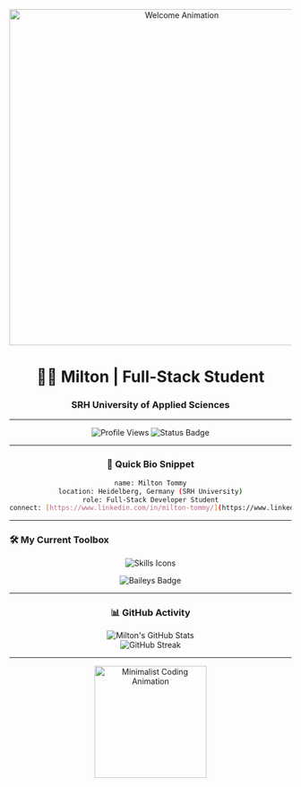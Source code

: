 <div align="center">

<img src="https://media.giphy.com/media/v1.Y2lkPTc5MGI3NjExMTB5eWk4a2ZndnBocW8zMTBqbm9hbzV1b204dmxnd3J4bW81azZ6aCZlcD12MV9pbnRlcm5hbF9naWYmY3Q9Zw/qg0Y8LqMv0M1132k/giphy.gif" alt="Welcome Animation" width="600"/>

# 🧑‍💻 Milton | Full-Stack Student

### SRH University of Applied Sciences

---

<p align="center">
  <img src="https://komarev.com/ghpvc/?username=Mikey01-ui&color=303030&style=flat-square" alt="Profile Views"/>
  <img src="https://img.shields.io/badge/Status-Seeking%20Internship-007A3B?style=flat-square" alt="Status Badge"/>
</p>

</div>

---

<div align="center">

### 📍 Quick Bio Snippet

```bash
name: Milton Tommy
location: Heidelberg, Germany (SRH University)
role: Full-Stack Developer Student
connect: [https://www.linkedin.com/in/milton-tommy/](https://www.linkedin.com/in/milton-tommy/)
```

</div>

-----

### 🛠️ My Current Toolbox

<div align="center">
<p>
<img src="https://skillicons.dev/icons?i=html,css,js,react,nodejs,python,bootstrap" alt="Skills Icons" />
</p>
<p>
<img src="https://img.shields.io/badge/Baileys-%23351C75.svg?style=for-the-badge&logo=markdown&logoColor=white" alt="Baileys Badge"/>
</p>
</div>

-----

<div align="center">

### 📊 GitHub Activity

<img src="https://github-readme-stats.vercel.app/api?username=Mikey01-ui&show_icons=true&theme=gotham&hide_border=true&rank_icon=github" alt="Milton's GitHub Stats"/>
<br>
<img src="https://github-readme-streak-stats.herokuapp.com/?user=Mikey01-ui&theme=dark&hide_border=true" alt="GitHub Streak"/>

</div>

-----

<div align="center">
<img src="https://i.giphy.com/media/v1.Y2lkPTc5MGI3NjExenF2cTlsN3NraGk1dndwMmc4ZHV2czJwdjNsdWl0MjJqdjE1N2Z1dSZlcD12MV9pbnRlcm5hbF9naWYmY3Q9Zw/26ufk93G6302Q53X2/giphy.gif" alt="Minimalist Coding Animation" width="200"/>
</div>
